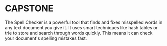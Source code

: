 # CAPSTONE
The Spell Checker is a powerful tool that finds and fixes misspelled words in any text document you give it. It uses smart techniques like hash tables or trie to store and search through words quickly. This means it can check your document's spelling mistakes fast.

